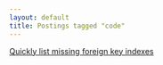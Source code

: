 ```yaml
---
layout: default
title: Postings tagged "code"
---
```

[Quickly list missing foreign key indexes](http:///2009/09/quickly-list-missing-foreign-key-indexes)<br />

